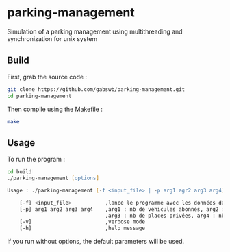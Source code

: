 # parking-management
Simulation of a parking management using multithreading and synchronization for unix system

## Build
First, grab the source code :
```zsh
git clone https://github.com/gabswb/parking-management.git
cd parking-management
```
Then compile using the Makefile :
```zsh
make
```
## Usage 
To run the program :
```zsh
cd build
./parking-management [options]
```
```zsh
Usage : ./parking-management [-f <input_file> | -p arg1 agr2 arg3 arg4] [-v] [-h] 

    [-f] <input_file>           ,lance le programme avec les données dans le fichier .csv passé en paramètre
    [-p] arg1 arg2 arg3 arg4    ,arg1 : nb de véhicules abonnés, arg2 : nb de véhicules non abonnés,  
                                ,arg3 : nb de places privées, arg4 : nb de places publiques
    [-v]                        ,verbose mode
    [-h]                        ,help message
```
If you run without options, the default parameters will be used.
